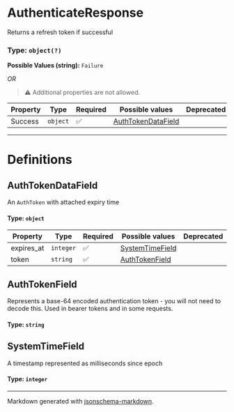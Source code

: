 # AuthenticateResponse

Returns a refresh token if successful

### Type: `object(?)`

**Possible Values (string):** `Failure`

_OR_ 

> ⚠️ Additional properties are not allowed.

| Property | Type | Required | Possible values | Deprecated | Default | Description | Examples |
| -------- | ---- | -------- | --------------- | ---------- | ------- | ----------- | -------- |
| Success | `object` | ✅ | [AuthTokenDataField](#authtokendatafield) |  |  |  |  |


---

# Definitions

## AuthTokenDataField

An `AuthToken` with attached expiry time

#### Type: `object`

| Property | Type | Required | Possible values | Deprecated | Default | Description | Examples |
| -------- | ---- | -------- | --------------- | ---------- | ------- | ----------- | -------- |
| expires_at | `integer` | ✅ | [SystemTimeField](#systemtimefield) |  |  |  |  |
| token | `string` | ✅ | [AuthTokenField](#authtokenfield) |  |  |  |  |

## AuthTokenField

Represents a base-64 encoded authentication token - you will not need to decode this.
Used in bearer tokens and in some requests.

#### Type: `string`

## SystemTimeField

A timestamp represented as milliseconds since epoch

#### Type: `integer`


---

Markdown generated with [jsonschema-markdown](https://github.com/elisiariocouto/jsonschema-markdown).
